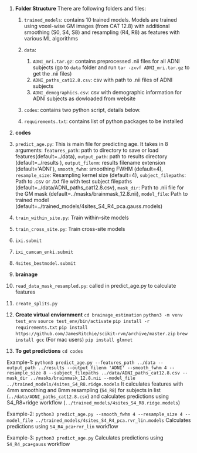 1. **Folder Structure**
There are following folders and files:
   
   1. `trained_models`: contains 10 trained models. Models are trained using voxel-wise GM images (from CAT 12.8) with additional smoothing (S0, S4, S8) and resampling (R4, R8) as features with various ML algorithms
   
   2. `data`:
      1. `ADNI_mri.tar.gz`: contains preprocessed .nii files for all ADNI subjects (go to `data` folder and run `tar -zxvf ADNI_mri.tar.gz` to get the .nii files)
      2. `ADNI_paths_cat12.8.csv`: csv with path to .nii files of ADNI subjects
      3. `ADNI_demographics.csv`: csv with demographic information for ADNI subjects as dowloaded from website
   
   3. `codes`: contains two python script, details below.
   
   4. `requirements.txt`: contains list of python packages to be installed
   
   
2. **codes**
   
1. `predict_age.py`: This is main file for predicting age. It takes in 8 arguments: `features_path`: path to directory to save or load features(default=../data), `output_path`: path to results directory (default=../results ), `output_filenm`: results filename extension (default='ADNI'), `smooth_fwhm`: smoothing FWHM (default=4), `resample_size`: Resampling kernel size (default=4), `subject_filepaths`: Path to .csv or .txt file with test subject filepaths (default=../data/ADNI_paths_cat12.8.csv), `mask_dir`: Path to .nii file for the GM mask (default=../masks/brainmask_12.8.nii), `model_file`: Path to trained model (default=../trained_models/4sites_S4_R4_pca.gauss.models)
    
2. `train_within_site.py`: Train within-site models
    
3.  `train_cross_site.py`: Train cross-site models

4. `ixi.submit`

5. `ixi_camcan_enki.submit`
    
6. `4sites_bestmodel.submit`
   

   
2. **brainage** 

1. `read_data_mask_resampled.py`: called in predict_age.py to calculate features

2.  `create_splits.py`


3.  **Create virtual enviornment**
`cd brainage_estimation`
`python3 -m venv test_env`
`source test_env/bin/activate` 
`pip install -r requirements.txt`
`pip install https://github.com/JamesRitchie/scikit-rvm/archive/master.zip` 
`brew install gcc` (For mac users)
`pip install glmnet`


1. **To get predictions**
`cd codes`

Example-1:
`python3 predict_age.py --features_path ../data --output_path ../results --output_filenm 'ADNI' --smooth_fwhm 4 --resample_size 8 --subject_filepaths ../data/ADNI_paths_cat12.8.csv --mask_dir ../masks/brainmask_12.8.nii --model_file ../trained_models/4sites_S4_R8.ridge.models`
It calculates features with 4mm smoothing and 8mm resampling (`S4_R8`) for subjects in list (`../data/ADNI_paths_cat12.8.csv`) and calculates predictions using S4_R8+ridge workflow (`../trained_models/4sites_S4_R8.ridge.models`)

Example-2:
`python3 predict_age.py --smooth_fwhm 4 --resample_size 4 --model_file ../trained_models/4sites_S4_R4_pca.rvr_lin.models`
Calculates predictions using `S4_R4_pca+rvr_lin` workflow

Example-3:
`python3 predict_age.py`
Calculates predictions using `S4_R4_pca+gauss` workflow
